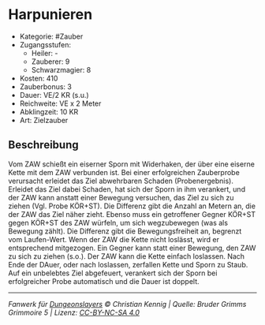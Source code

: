 # Harpunieren

- Kategorie: #Zauber
- Zugangsstufen:
  - Heiler: -
  - Zauberer: 9
  - Schwarzmagier: 8
- Kosten: 410
- Zauberbonus: 3
- Dauer: VE/2 KR (s.u.)
- Reichweite: VE x 2 Meter
- Abklingzeit: 10 KR
- Art: Zielzauber

## Beschreibung

Vom ZAW schießt ein eiserner Sporn mit Widerhaken, der über eine eiserne Kette mit dem ZAW verbunden ist. Bei einer erfolgreichen Zauberprobe verursacht erleidet das Ziel abwehrbaren Schaden (Probenergebnis). Erleidet das Ziel dabei Schaden, hat sich der Sporn in ihm verankert, und der ZAW kann anstatt einer Bewegung versuchen, das Ziel zu sich zu ziehen (Vgl. Probe KÖR+ST). Die Differenz gibt die Anzahl an Metern an, die der ZAW das Ziel näher zieht. Ebenso muss ein getroffener Gegner KÖR+ST gegen KÖR+ST des ZAW würfeln, um sich wegzubewegen (was als Bewegung zählt). Die Differenz gibt die Bewegungsfreiheit an, begrenzt vom Laufen-Wert. Wenn der ZAW die Kette nicht loslässt, wird er entsprechend mitgezogen. Ein Gegner kann statt einer Bewegung, den ZAW zu sich zu ziehen (s.o.). Der ZAW kann die Kette einfach loslassen. Nach Ende der DAuer, oder nach loslassen, zerfallen Kette und Sporn zu Staub. Auf ein unbelebtes Ziel abgefeuert, verankert sich der Sporn bei erfolgreicher Probe automatisch und die Dauer ist doppelt.

---

_Fanwerk für [Dungeonslayers](https://www.dungeonslayers.net/) © Christian Kennig | Quelle: Bruder Grimms Grimmoire 5 | Lizenz: [CC-BY-NC-SA 4.0](https://creativecommons.org/licenses/by-nc-sa/4.0/deed.de)_
